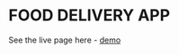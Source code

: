 # FOOD DELIVERY APP

See the live page here -
[demo](https://mariia-kovalova.github.io/food-delivery-shop/)
